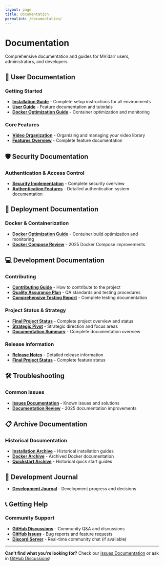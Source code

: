 ```yaml
---
layout: page
title: Documentation
permalink: /documentation/
---
```


# Documentation

Comprehensive documentation and guides for MVidarr users, administrators, and developers.

## 📖 User Documentation

### Getting Started
- **[Installation Guide](installation/)** - Complete setup instructions for all environments
- **[User Guide](https://github.com/prefect421/mvidarr/blob/main/docs/USER-GUIDE.md)** - Feature documentation and tutorials
- **[Docker Optimization Guide](https://github.com/prefect421/mvidarr/blob/main/docs/DOCKER_OPTIMIZATION_GUIDE.md)** - Container optimization and monitoring

### Core Features
- **[Video Organization](https://github.com/prefect421/mvidarr/blob/main/docs/VIDEO_ORGANIZATION.md)** - Organizing and managing your video library
- **[Features Overview](https://github.com/prefect421/mvidarr/blob/main/docs/requirements/Features.md)** - Complete feature documentation

## 🛡️ Security Documentation

### Authentication & Access Control
- **[Security Implementation](https://github.com/prefect421/mvidarr/blob/main/docs/SECURITY_IMPLEMENTATION.md)** - Complete security overview
- **[Authentication Features](https://github.com/prefect421/mvidarr/blob/main/docs/AUTHENTICATION_FEATURE_LOG.md)** - Detailed authentication system documentation


## 🐳 Deployment Documentation

### Docker & Containerization
- **[Docker Optimization Guide](https://github.com/prefect421/mvidarr/blob/main/docs/DOCKER_OPTIMIZATION_GUIDE.md)** - Container build optimization and monitoring
- **[Docker Compose Review](https://github.com/prefect421/mvidarr/blob/main/docs/DOCKER_COMPOSE_REVIEW_2025.md)** - 2025 Docker Compose improvements


## 💻 Development Documentation

### Contributing
- **[Contributing Guide](https://github.com/prefect421/mvidarr/blob/main/CONTRIBUTING.md)** - How to contribute to the project
- **[Quality Assurance Plan](https://github.com/prefect421/mvidarr/blob/main/docs/0.9.6-QUALITY_ASSURANCE_PLAN.md)** - QA standards and testing procedures
- **[Comprehensive Testing Report](https://github.com/prefect421/mvidarr/blob/main/docs/COMPREHENSIVE_TESTING_REPORT.md)** - Complete testing documentation

### Project Status & Strategy
- **[Final Project Status](https://github.com/prefect421/mvidarr/blob/main/docs/FINAL_PROJECT_STATUS.md)** - Complete project overview and status
- **[Strategic Pivot](https://github.com/prefect421/mvidarr/blob/main/docs/0.9.5-STRATEGIC_PIVOT.md)** - Strategic direction and focus areas
- **[Documentation Summary](https://github.com/prefect421/mvidarr/blob/main/docs/DOCUMENTATION-SUMMARY.md)** - Complete documentation overview

### Release Information
- **[Release Notes](releases/)** - Detailed release information
- **[Final Project Status](https://github.com/prefect421/mvidarr/blob/main/docs/FINAL_PROJECT_STATUS.md)** - Complete feature status

## 🛠️ Troubleshooting

### Common Issues
- **[Issues Documentation](https://github.com/prefect421/mvidarr/blob/main/docs/issues/Issues.md)** - Known issues and solutions
- **[Documentation Review](https://github.com/prefect421/mvidarr/blob/main/docs/DOCUMENTATION_REVIEW_2025.md)** - 2025 documentation improvements


## 📋 Archive Documentation

### Historical Documentation
- **[Installation Archive](https://github.com/prefect421/mvidarr/blob/main/docs/archive/INSTALLATION_GUIDE.md)** - Historical installation guides
- **[Docker Archive](https://github.com/prefect421/mvidarr/blob/main/docs/archive/DOCKER-QUICKSTART.md)** - Archived Docker documentation
- **[Quickstart Archive](https://github.com/prefect421/mvidarr/blob/main/docs/archive/QUICKSTART.md)** - Historical quick start guides

## 📖 Development Journal

- **[Development Journal](https://github.com/prefect421/mvidarr/blob/main/docs/JOURNAL.md)** - Development progress and decisions

## 📞 Getting Help

### Community Support
- **[GitHub Discussions](https://github.com/prefect421/mvidarr/discussions)** - Community Q&A and discussions
- **[GitHub Issues](https://github.com/prefect421/mvidarr/issues)** - Bug reports and feature requests
- **[Discord Server](https://discord.gg/mvidarr)** - Real-time community chat (if available)



---

**Can't find what you're looking for?** Check our [Issues Documentation](https://github.com/prefect421/mvidarr/blob/main/docs/issues/Issues.md) or ask in [GitHub Discussions](https://github.com/prefect421/mvidarr/discussions)!